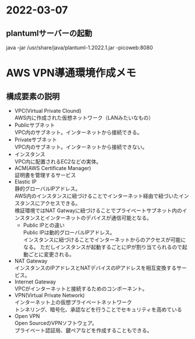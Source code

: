 # 2022-03-07

## plantumlサーバーの起動
java -jar /usr/share/java/plantuml-1.2022.1.jar -picoweb:8080

# AWS VPN導通環境作成メモ

## 構成要素の説明

* VPC(Virtual Private Clound)  
  AWS内に作成された仮想ネットワーク（LANみたいなもの）
* Publicサブネット  
  VPC内のサブネット。インターネットから接続できる。
* Privateサブネット  
  VPC内のサブネット。インターネットから接続できない。
* インスタンス  
  VPC内に配置されるEC2などの実体。
* ACM(AWS Certificate Manager)  
  証明書を管理するサービス
* Elastic IP  
  静的グローバルIPアドレス。  
  AWS内のインスタンスに紐づけることでインターネット経由で紐づいたインスタンスにアクセスできる。  
  検証環境ではNAT Gatwayに紐づけることでプライベートサブネット内のインスタンスとインターネットのデバイスが通信可能となる。  
  - Public IPとの違い  
    Public IPは動的グローバルIPアドレス。  
    インスタンスに紐づけることでインターネットからのアクセスが可能になる。
  ただしインスタンスが起動するごとにIPが割り当てられるので起動ごとに変更される。
* NAT Gateway  
  インスタンスのIPアドレスとNATデバイスのIPアドレスを相互変換するサービス。
* Internet Gateway  
  VPCがインターネットと接続するためのコンポーネント。
* VPN(Virtual Private Network)  
  インターネット上の仮想プライベートネットワーク  
  トンネリング、暗号化、承認などを行うことでセキュリティを高めている  
* Open VPN  
  Open SourceのVPNソフトウェア。  
  プライベート認証局、鍵ペアなどを作成することもできる。
　
